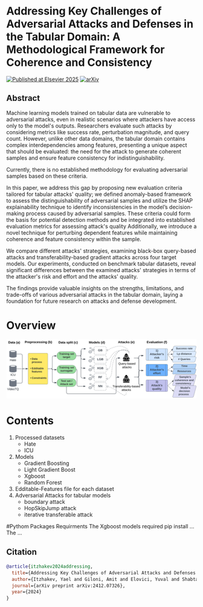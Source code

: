 # Addressing Key Challenges of Adversarial Attacks and Defenses in the Tabular Domain: A Methodological Framework for Coherence and Consistency

[![Published at Elsevier 2025](https://img.shields.io/badge/Published-Elsevier%202025-blue.svg)](link_to_paper)
[![arXiv](https://img.shields.io/badge/arXiv:2412.07326-b31b1b.svg)](link_to_paper)


## Abstract

Machine learning models trained on tabular data are vulnerable to adversarial attacks, even in realistic scenarios where attackers have access only to the model's outputs. Researchers evaluate such attacks by considering metrics like success rate, perturbation magnitude, and query count. However, unlike other data domains, the tabular domain contains complex interdependencies among features, presenting a unique aspect that should be evaluated: the need for the attack to generate coherent samples and ensure feature consistency for indistinguishability.

Currently, there is no established methodology for evaluating adversarial samples based on these criteria.

In this paper, we address this gap by proposing new evaluation criteria tailored for tabular attacks' quality;
we defined anomaly-based framework to assess the distinguishability of adversarial samples and utilize the SHAP explainability technique to identify inconsistencies in the model’s decision-making process caused by adversarial samples.
These criteria could form the basis for potential detection methods and be integrated into established evaluation metrics for assessing attack's quality Additionally, we introduce a novel technique for perturbing dependent features while maintaining coherence and feature consistency within the sample.

We compare different attacks' strategies, examining black-box query-based attacks and transferability-based gradient attacks across four target models. Our experiments, conducted on benchmark tabular datasets, reveal significant differences between the examined attacks' strategies in terms of the attacker's risk and effort and the attacks' quality. 

The findings provide valuable insights on the strengths, limitations, and trade-offs of various adversarial attacks in the tabular domain, laying a foundation for future research on attacks and defense development.

# Overview
![screenshot](paper_overview.png)

# Contents
1. Processed datasets
    * Hate
    * ICU
2. Models
    * Gradient Boosting
    * Light Gradient Boost
    * Xgboost
    * Random Forest
3. Edditable-Features file for each dataset
4. Adversarial Attacks for tabular models
    * boundary attack
    * HopSkipJump attack
    * iterative transferable attack

#Pythom Packages Requirments
The Xgboost models required pip install ...
The ...

## Citation

```bibtex
@article{itzhakev2024addressing,
  title={Addressing Key Challenges of Adversarial Attacks and Defenses in the Tabular Domain: A Methodological Framework for Coherence and Consistency},
  author={Itzhakev, Yael and Giloni, Amit and Elovici, Yuval and Shabtai, Asaf},
  journal={arXiv preprint arXiv:2412.07326},
  year={2024}
}
```
